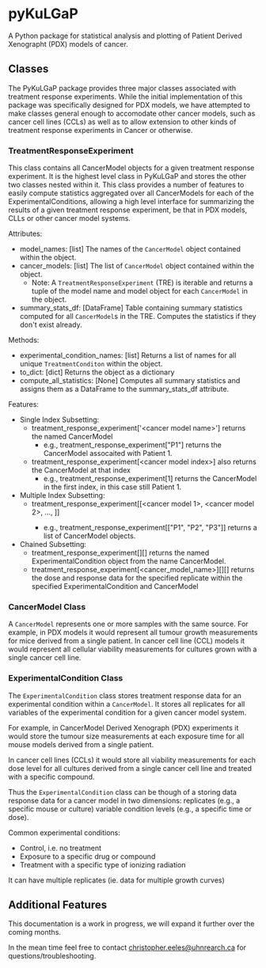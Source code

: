 # pyKuLGaP

A Python package for statistical analysis and plotting of Patient Derived Xenographt (PDX) models of cancer. 

## Classes

The PyKuLGaP package provides three major classes associated with treatment response experiments. While the initial
implementation of this package was specifically designed for PDX models, we have attempted to make classes general
enough to accomodate other cancer models, such as cancer cell lines (CCLs) as well as to allow extension to other
kinds of treatment response experiments in Cancer or otherwise.

### TreatmentResponseExperiment

This class contains all CancerModel objects for a given treatment response experiment. It is the highest level class
in PyKuLGaP and stores the other two classes nested within it. This class provides a number of features to easily 
compute statistics aggregated over all CancerModels for each of the ExperimentalConditions, allowing a high level
interface for summarizing the results of a given treatment response experiment, be that in PDX models, CLLs or other
cancer model systems.

Attributes:
  - model_names: [list] The names of the `CancerModel` object contained within the object.
  - cancer_models: [list] The list of `CancerModel` object contained within the object.
    - Note: A `TreatmentResponseExperiment` (TRE) is iterable and returns a tuple of the model name and model object for 
      each `CancerModel` in the object.
  - summary_stats_df: [DataFrame] Table containing summary statistics computed for all `CancerModel`s in the TRE. 
  Computes the statistics if they don't exist already.

Methods:
  - experimental_condition_names: [list] Returns a list of names for all unique `TreatmentConditon` within the object.
  - to_dict: [dict] Returns the object as a dictionary
  - compute_all_statistics: [None] Computes all summary statistics and assigns them as a DataFrame to the 
  summary_stats_df attribute.
  
Features:
  - Single Index Subsetting:
    - treatment_response_experiment['\<cancer model name\>'] returns the named CancerModel
      - e.g., treatment_response_experiment["P1"] returns the CancerModel assocaited with Patient 1.
    - treatment_response_experiment[\<cancer model index\>] also returns the CancerModel at that index
      - e.g., treatment_response_experiment[1] returns the CancerModel in the first index, in this case still Patient 1.
  - Multiple Index Subsetting:
    - treatment_response_experiment[[<cancer model 1>, <cancer model 2>, ..., <cancer model N>]]
      - e.g., treatment_response_experiment[["P1", "P2", "P3"]] returns a list of CancerModel objects.
  - Chained Subsetting:
    - treatment_response_experiment[<cancer model name>][<experimental condition name>] returns the named
    ExperimentalCondition object from the name CancerModel.
    - treatment_response_experiment[<cancer_model_name>][<experiment condtion name>][<replicate number>] returns the 
    dose and response data for the specified replicate within the specified ExperimentalCondition and CancerModel

### CancerModel Class

A `CancerModel` represents one or more samples with the same source. For example, in PDX models it would represent
all tumour growth measurements for mice derived from a single patient. In cancer cell line (CCL) models it would 
represent all cellular viability measurements for cultures grown with a single cancer cell line.

### ExperimentalCondition Class

The `ExperimentalCondition` class stores treatment response data for an experimental condition within a `CancerModel`.
It stores all replicates for all variables of the experimental condition for a given cancer model system.

For example, in CancerModel Derived Xenograph (PDX) experiments it would store the tumour size measurements at each
exposure time for all mouse models derived from a single patient.

In cancer cell lines (CCLs) it would store all viability measurements for each dose level for all cultures derived
from a single cancer cell line and treated with a specific compound.

Thus the `ExperimentalCondition` class can be though of a storing data response data for a cancer model in two
dimensions: replicates (e.g., a specific mouse or culture) variable condition levels (e.g., a specific time or
dose).

Common experimental conditions:
  * Control, i.e. no treatment
  * Exposure to a specific drug or compound
  * Treatment with a specific type of ionizing radiation
  
It can have multiple replicates (ie. data for multiple growth curves)

## Additional Features

This documentation is a work in progress, we will expand it further over the coming months. 

In the mean time feel free to contact christopher.eeles@uhnrearch.ca for questions/troubleshooting.

